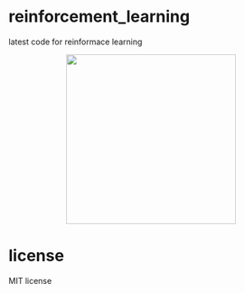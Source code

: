 # reinforcement_learning
latest code for reinformace learning 
<p align="center">
<img height="300" src="https://github.com/mac999/reinforcement_learning/blob/main/doc/fig1.jpg"/>
</p>

# license
MIT license
